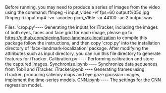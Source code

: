 Before running, you may need to produce a series of images from the video using the command:
	ffmpeg -i input_video -vf fps=60 output%05d.jpg
	ffmpeg -i input.mp4 -vn -acodec pcm_s16le -ar 44100 -ac 2 output.wav

Files:
	'crop.py'---- Generating the inputs for iTracker, including the images of both eyes, faces and face grid for each image, please go to https://github.com/qiexing/face-landmark-localization to compile this package follow the instructions, and then copy 'crop.py' into the installation directory of 'face-landmark-localization' package. After modifying the attiributes such as input directory, you can run this file directory to generate features for iTracker.
	Calibration.py ---- Performing calibration and store the captured images.
	Synchronize.ipynb ---- Synchronize data sequences from Tobii and iTracker.
	iTracker.ipynb ---- Generating frames using iTracker, producing saliency maps and eye gaze gaussian images, implement the time-series models.
	CNN.ipynb ---- The settings for the CNN regression model.